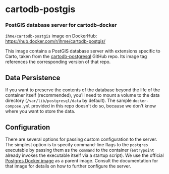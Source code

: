 # cartodb-postgis
### PostGIS database server for cartodb-docker

`ihme/cartodb-postgis` image on DockerHub: https://hub.docker.com/r/ihme/cartodb-postgis/

This image contains a PostGIS database server with extensions specific to Carto, taken from the [cartodb-postgresql](https://github.com/CartoDB/cartodb-postgresql) GitHub repo. Its image tag references the corresponding version of that repo.

## Data Persistence

If you want to preserve the contents of the database beyond the life of the container itself (recommended), you'll need to mount a volume to the data directory (`/var/lib/postgresql/data` by default). The sample `docker-compose.yml` provided in this repo doesn't do so, because we don't know where you want to store the data.

## Configuration

There are several options for passing custom configuration to the server. The simplest option is to specify command-line flags to the `postgres` executable by passing them as the `command` to the container (`entrypoint` already invokes the executable itself via a startup script). We use the official [Postgres Docker image](https://hub.docker.com/_/postgres/) as a parent image. Consult the documentation for that image for details on how to further configure the server.
